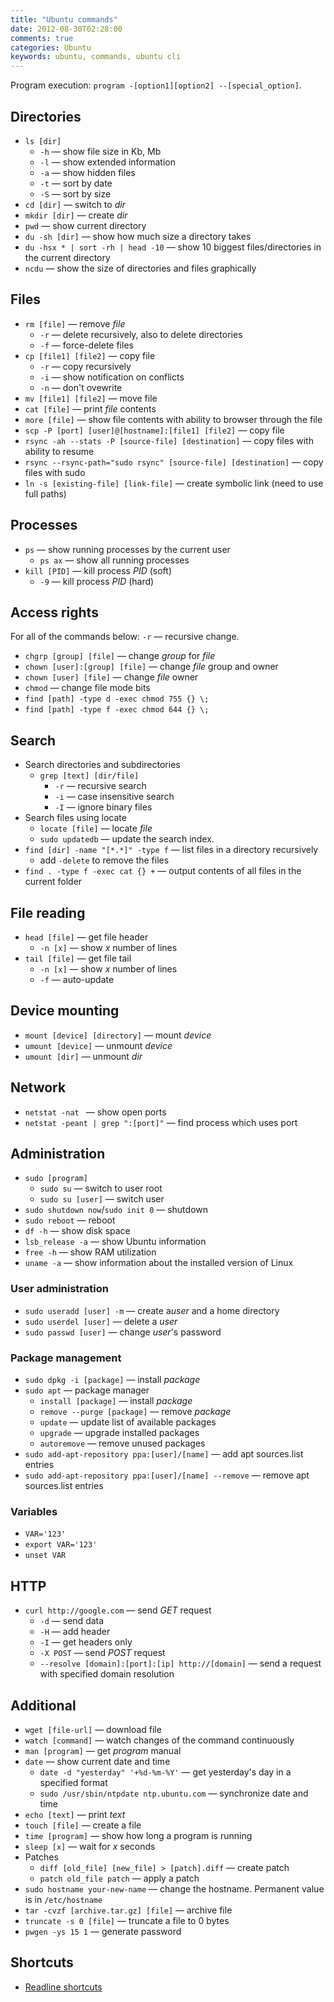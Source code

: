 ```yaml
---
title: "Ubuntu commands"
date: 2012-08-30T02:28:00
comments: true
categories: Ubuntu
keywords: ubuntu, commands, ubuntu cli
---
```


Program execution: `program -[option1][option2] --[special_option]`.

## Directories
* `ls [dir]`
    * `-h` — show file size in Kb, Mb
    * `-l` — show extended information
    * `-a` — show hidden files
    * `-t` — sort by date
    * `-S` — sort by size
* `cd [dir]` — switch to *dir*
* `mkdir [dir]` — create *dir*
* `pwd` — show current directory
* `du -sh [dir]` — show how much size a directory takes
* `du -hsx * | sort -rh | head -10` — show 10 biggest files/directories in the current directory
* `ncdu` — show the size of directories and files graphically

## Files
* `rm [file]` — remove *file*
    * `-r` — delete recursively, also to delete directories
    * `-f` — force-delete files
* `cp [file1] [file2]` — copy file
    * `-r` — copy recursively
    * `-i` — show notification on conflicts
    * `-n` — don't ovewrite
* `mv [file1] [file2]` — move file
* `cat [file]` — print *file* contents
* `more [file]` — show file contents with ability to browser through the file
* `scp -P [port] [user]@[hostname]:[file1] [file2]` — copy file
* `rsync -ah --stats -P [source-file] [destination]` — copy files with ability to resume
* `rsync --rsync-path="sudo rsync" [source-file] [destination]` — copy files with sudo
* `ln -s [existing-file] [link-file]` — create symbolic link (need to use full paths)

## Processes
* `ps` — show running processes by the current user
    * `ps ax` — show all running processes
* `kill [PID]` — kill process *PID* (soft)
    * `-9` — kill process *PID* (hard)

## Access rights
For all of the commands below: `-r` — recursive change.

* `chgrp [group] [file]` — change *group* for *file*
* `chown [user]:[group] [file]` — change *file* group and owner
* `chown [user] [file]` — change *file* owner
* `chmod` — change file mode bits
* `find [path] -type d -exec chmod 755 {} \;`
* `find [path] -type f -exec chmod 644 {} \;`

## Search

* Search directories and subdirectories
    * `grep [text] [dir/file]`
        * `-r` — recursive search
        * `-i` — case insensitive search
        * `-I` — ignore binary files
* Search files using locate
    * `locate [file]` — locate *file*
    * `sudo updatedb` — update the search index.
* `find [dir] -name "[*.*]" -type f` — list files in a directory recursively
    - add `-delete` to remove the files
* `find . -type f -exec cat {} +` — output contents of all files in the current folder

## File reading
* `head [file]` — get file header
    * `-n [x]` — show *x* number of lines
* `tail [file]` — get file tail
    * `-n [x]` — show *x* number of lines
    * `-f` — auto-update

## Device mounting
* `mount [device] [directory]` — mount *device*
* `umount [device]` — unmount *device*
* `umount [dir]` — unmount *dir*

## Network
* `netstat -nat ` — show open ports
* `netstat -peant | grep ":[port]"` — find process which uses port

## Administration
* `sudo [program]`
    * `sudo su` — switch to user root
    * `sudo su [user]` — switch user
* `sudo shutdown now`/`sudo init 0` — shutdown
* `sudo reboot` — reboot
* `df -h` — show disk space
* `lsb_release -a` — show Ubuntu information
* `free -h` — show RAM utilization
* `uname -a` — show information about the installed version of Linux

### User administration
* `sudo useradd [user] -m` — create a*user* and a home directory
* `sudo userdel [user]` — delete a *user*
* `sudo passwd [user]` — change *user*'s password

### Package management
* `sudo dpkg -i [package]` — install *package*
* `sudo apt` — package manager
    * `install [package]` — install *package*
    * `remove --purge [package]` — remove *package*
    * `update` — update list of available packages
    * `upgrade` — upgrade installed packages
    * `autoremove` — remove unused packages
* `sudo add-apt-repository ppa:[user]/[name]` — add apt sources.list entries
* `sudo add-apt-repository ppa:[user]/[name] --remove` — remove apt sources.list entries

### Variables
* `VAR='123'`
* `export VAR='123'`
* `unset VAR`

## HTTP
* `curl http://google.com` — send *GET* request
    * `-d` — send data
    * `-H` — add header
    * `-I` — get headers only
    * `-X POST` — send *POST* request
    * `--resolve [domain]:[port]:[ip] http://[domain]` — send a request with specified domain resolution

## Additional
* `wget [file-url]` — download file
* `watch [command]` — watch changes of the command continuously
* `man [program]` — get *program* manual
* `date` — show current date and time
    * `date -d "yesterday" '+%d-%m-%Y'` — get yesterday's day in a specified format
    * `sudo /usr/sbin/ntpdate ntp.ubuntu.com` — synchronize date and time
* `echo [text]` — print *text*
* `touch [file]` — create a file
* `time [program]` — show how long a program is running
* `sleep [x]` — wait for *x* seconds
* Patches
    * `diff [old_file] [new_file] > [patch].diff` — create patch
    * `patch old_file patch` — apply a patch
* `sudo hostname your-new-name` — change the hostname. Permanent value is in `/etc/hostname`
* `tar -cvzf [archive.tar.gz] [file]` — archive file
* `truncate -s 0 [file]` — truncate a file to 0 bytes
* `pwgen -ys 15 1` — generate password

## Shortcuts
* [Readline shortcuts](http://www.bigsmoke.us/readline/shortcuts)

